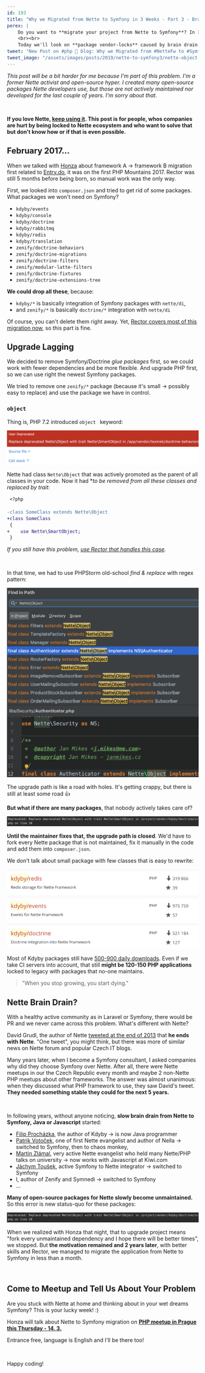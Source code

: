```yaml
---
id: 193
title: "Why we Migrated from Nette to Symfony in 3 Weeks - Part 3 - Brain Drain Dead Packages-Lock"
perex: |
    Do you want to **migrate your project from Nette to Symfony**? In [the part 2](/blog/2019/03/11/how-we-migrated-from-nette-to-symfony-in-3-weeks-part-2/) we looked at **escaping semver hell**.
    <br><br>
    Today we'll look on **package vendor-locks** caused by brain drain.
tweet: "New Post on #php 🐘 blog: Why we Migrated from #NetteFw to #Symfony in 3 Weeks - Part 3"
tweet_image: "/assets/images/posts/2019/nette-to-symfony3/nette-object-your-code.png"
---
```


*This post will be a bit harder for me because I'm part of this problem. I'm a former Nette activist and open-source hyper. I created many open-source packages Nette developers use, but those are not actively maintained nor developed for the last couple of years. I'm sorry about that.*

<br>

**If you love Nette, [keep using it](/blog/2018/05/31/symfony-vs-laravel-vs-nette-which-php-framework-you-should-choose/). This post is for people, whos companies are hurt by being locked to Nette ecosystem and who want to solve that but don't know how or if that is even possible.**

## February 2017...

When we talked with [Honza](https://janmikes.cz/) about framework A → framework B migration first related to [Entry.do](https://entry.do/), it was on the first PHP Mountains 2017. Rector was still 5 months before being born, so manual work was the only way.

First, we looked into `composer.json` and tried to get rid of some packages. What packages we won't need on Symfony?

- `kdyby/events`
- `kdyby/console`
- `kdyby/doctrine`
- `kdyby/rabbitmq`
- `kdyby/redis`
- `kdyby/translation`
- `zenify/doctrine-behaviors`
- `zenify/doctrine-migrations`
- `zenify/doctrine-filters`
- `zenify/modular-latte-filters`
- `zenify/doctrine-fixtures`
- `zenify/doctrine-extensions-tree`

**We could drop all these**, because:

- `kdyby/*` is basically integration of Symfony packages with `nette/di`,
- and `zenify/*` is basically `doctrine/*` integration with `nette/di`

Of course, you can't delete them right away. Yet, [Rector covers most of this migration now](/blog/2019/02/21/how-we-migrated-from-nette-to-symfony-in-3-weeks-part-1/#3-automated-migration-gt-manual-changes), so this part is fine.

## Upgrade Lagging

We decided to remove Symfony/Doctrine *glue packages* first, so we could work with fewer dependencies and be more flexible. And upgrade PHP first, so we can use right the newest Symfony packages.

We tried to remove one `zenify/*` package (because it's small → possibly easy to replace) and use the package we have in control.

### `object`

Thing is, PHP 7.2 introduced `object ` keyword:

<img src="/assets/images/posts/2019/nette-to-symfony3/nette-object-easy.png" class="img-thumbnail">

Nette had class `Nette\Object` that was actively promoted as the parent of all classes in your code. Now it had **to be removed from all these classes and replaced by trait*:

```diff
 <?php

-class SomeClass extends Nette\Object
+class SomeClass
 {
+    use Nette\SmartObject;
 }
```

*If you still have this problem, [use Rector that handles this case](https://github.com/rectorphp/rector/blob/master/docs/AllRectorsOverview.md#parentclasstotraitsrector).*

<br>

In that time, we had to use PHPStorm old-school *find & replace* with regex pattern:

<img src="/assets/images/posts/2019/nette-to-symfony3/nette-object-your-code.png">

The upgrade path is like a road with holes. It's getting crappy, but there is still at least some road 👍

**But what if there are many packages**, that nobody actively takes care of?

<img src="/assets/images/posts/2019/nette-to-symfony3/nette-object-in-3rd-party.png">

**Until the maintainer fixes that, the upgrade path is closed**. We'd have to fork every Nette package that is not maintained, fix it manually in the code and add them into `composer.json`.

We don't talk about small package with few classes that is easy to rewrite:

<img src="/assets/images/posts/2019/nette-to-symfony3/downloads.png" class="img-thumbnail">

Most of Kdyby packages still have [500-900 daily downloads](https://packagist.org/packages/kdyby/doctrine/stats). Even if we take CI servers into account, that still **might be 120-150 PHP applications** locked to legacy with packages that no-one maintains.

<blockquote class="blockquote text-center mt-5 mb-5">
    "When you stop growing, you start dying."
</blockquote>

## Nette Brain Drain?

With a healthy active community as in Laravel or Symfony, there would be PR and we never came across this problem. What's different with Nette?

David Grudl, the author of Nette [tweeted at the end of 2013](https://twitter.com/geekovo/status/417869320677367808) that **he ends with Nette**. "One tweet", you might think, but there was more of similar news on Nette forum and popular Czech IT blogs.

Many years later, when I become a Symfony consultant, I asked companies why did they choose Symfony over Nette. After all, there were Nette meetups in our the Czech Republic every month and maybe 2 non-Nette PHP meetups about other frameworks. The answer was almost unanimous: when they discussed what PHP framework to use, they saw David's tweet. **They needed something stable they could for the next 5 years.**

<br>

In following years, without anyone noticing, **slow brain drain from Nette to Symfony, Java or Javascript** started:

- [Filip Procházka](https://prochazka.su/), the author of Kdyby → is now Java programmer
- [Patrik Votoček](https://patrik.votocek.cz/), one of first Nette evangelist and author of Nella →  switched to Symfony, then to chaos monkey,
- [Martin Zlámal](https://github.com/mrtnzlml), very active Nette evangelist who held many Nette/PHP talks on university → now works with Javascript at Kiwi.com
- [Jáchym Toušek](http://enumag.cz/), active Symfony to Nette integrator → switched to Symfony
- I, author of Zenify and Symnedi → switched to Symfony
- ...

**Many of open-source packages for Nette slowly become unmaintained.** So this error is new status-quo for these packages:

<img src="/assets/images/posts/2019/nette-to-symfony3/nette-object-in-3rd-party.png">

<br>

When we realized with Honza that night, that to upgrade project means "fork every unmaintained dependency and I hope there will be better times", we stopped. But **the motivation remained and 2 years later**, with better skills and Rector, we managed to migrate the application from Nette to Symfony in less than a month.

<br>

## Come to Meetup and Tell Us About Your Problem

Are you stuck with Nette at home and thinking about in your wet dreams Symfony? This is your lucky week! :)

Honza will talk about Nette to Symfony migration on **[PHP meetup in Prague this Thursday - 14. 3.](https://www.meetup.com/friends-of-php-prague/events/259627000/)**

Entrance free, language is English and I'll be there too!

<br>

Happy coding!
